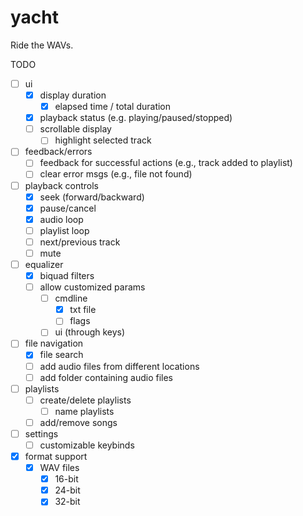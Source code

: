 # yacht

Ride the WAVs.

TODO
- [ ] ui
    - [X] display duration
        - [X] elapsed time / total duration
    - [X] playback status (e.g. playing/paused/stopped)
    - [ ] scrollable display
         - [ ] highlight selected track
- [ ] feedback/errors
    - [ ] feedback for successful actions (e.g., track added to playlist)
    - [ ] clear error msgs (e.g., file not found)
- [ ] playback controls
    - [X] seek (forward/backward)
    - [X] pause/cancel
    - [X] audio loop
    - [ ] playlist loop
    - [ ] next/previous track
    - [ ] mute
- [ ] equalizer
    - [X] biquad filters
    - [ ] allow customized params
        - [ ] cmdline
            - [X] txt file
            - [ ] flags
        - [ ] ui (through keys)
- [ ] file navigation
    - [X] file search
    - [ ] add audio files from different locations
    - [ ] add folder containing audio files
- [ ] playlists
    - [ ] create/delete playlists
        - [ ] name playlists
    - [ ] add/remove songs
- [ ] settings
    - [ ] customizable keybinds
- [X] format support
    - [X] WAV files
        - [X] 16-bit
        - [X] 24-bit
        - [X] 32-bit
